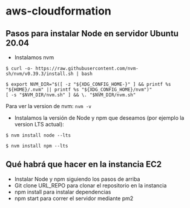 # aws-cloudformation

## Pasos para instalar Node en servidor Ubuntu 20.04
- Instalamos nvm
 ```
 $ curl -o- https://raw.githubusercontent.com/nvm-sh/nvm/v0.39.3/install.sh | bash
 ```

 ```
 $ export NVM_DIR="$([ -z "${XDG_CONFIG_HOME-}" ] && printf %s "${HOME}/.nvm" || printf %s "${XDG_CONFIG_HOME}/nvm")"
[ -s "$NVM_DIR/nvm.sh" ] && \. "$NVM_DIR/nvm.sh" 
```

Para ver la version de nvm: ``` nvm -v   ```

- Instalamos la versión de Node y npm que deseamos (por ejemplo la version LTS actual):

```
$ nvm install node --lts

$ nvm install npm --lts
```

## Qué habrá que hacer en la instancia EC2
- Instalar Node y npm siguiendo los pasos de arriba
- Git clone URL_REPO para clonar el repositorio en la instancia
- npm install para instalar dependencias
- npm start para correr el servidor mediante pm2